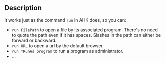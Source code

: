 ## Description

It works just as the command `run` in AHK does, so you can:
- `run FilePath` to open a file by its associated program. There's no need to quote the path even if it has spaces. Slashes in the path can either be forward or backward.
- `run URL` to open a url by the default browser.
- `run *RunAs program` to run a program as administrator.
- …
